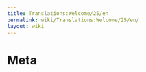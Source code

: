 ```yaml
---
title: Translations:Welcome/25/en
permalink: wiki/Translations:Welcome/25/en/
layout: wiki
---
```


# Meta
